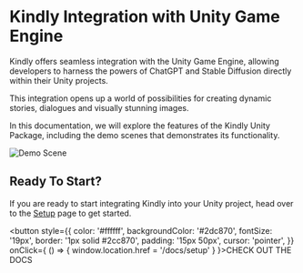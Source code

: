 # Kindly Integration with Unity Game Engine

Kindly offers seamless integration with the Unity Game Engine, allowing developers to harness the powers of ChatGPT and Stable Diffusion directly within their Unity projects.

This integration opens up a world of possibilities for creating dynamic stories, dialogues and visually stunning images.

In this documentation, we will explore the features of the Kindly Unity Package, including the demo scenes that demonstrates its functionality.

![Demo Scene](/img/demo_screen.png)

## Ready To Start?

If you are ready to start integrating Kindly into your Unity project, head over to the [Setup](/docs/setup) page to get started.

<button style={{
    color: '#ffffff',
    backgroundColor: '#2dc870',
    fontSize: '19px',
    border: '1px solid #2cc870',
    padding: '15px 50px',
    cursor: 'pointer',
}} onClick={
() => {
window.location.href = '/docs/setup'
}
}>CHECK OUT THE DOCS</button>

<!-- <hr />

## Setup

1. Import the Kindly Unity Package into your project.
2. Create an instance of the Kindly client using your API key for authentication.

<div style={{
    display: "flex",
    justifyContent: "center",
    alignItems: "center",
    flexDirection: "column"
    }}>
    <img src="/img/api-screen.png" alt="Initialize" />
</div>

2. Open one of the demo scenes in the Kindly package.
3. Press Play and have fun!

<hr />

## Listing Image Generation Models

Models are usually loaded automatically on startup, but you can also download them manually.
Models will have the following format:

:::info Model Class

```cs
public class Model
{
    public int id;
    public string name;
    public string description;
    public string image_url;
    public string[] triggers;
    public string[] categories;
}
```

:::

### Example

```cs
using UnityEngine;
using MADD;

// Models are automatically downloaded on startup by default, but you can disable this and download them yourself
public class DownloadModels : MonoBehaviour
{
    void OnEnable()
    {
        Kindly.Instance.OnModelsReceived += ListModels;
    }

    private void OnDisable()
    {
        if (!Kindly.Quitting)
            Kindly.Instance.OnModelsReceived -= ListModels;
    }

    public void DownloadModels()
    {
        Kindly.Instance.GetModels();
    }

    private void ListModels()
    {
        foreach (var model in Kindly.Instance._models)
        {
            Debug.Log(model.name);
        }
    }
}
```

<hr />

## Listing Image Generations for a User

Image Generations can be listed using the following method:

```cs

Kindly.Instance.DownloadImages(int page, int pageSize);

```

They will have the following format:

:::info Image Generation Class

```cs
public class Generation
{
    public int id;
    public Image image;
    public string prompt;
    public Model sd_model;
}
```

:::

### Example

```cs
using UnityEngine;
using MADD;

// Downloads 5 images for the user and adds them to the _generations list inside of the Kindly object
public class DownloadImages : MonoBehaviour
{
    public int _page = 1;

    void OnEnable()
    {
        Kindly.Instance.OnImagesReceived += ListImages;
    }

    private void OnDisable()
    {
        if (!Kindly.Quitting)
            Kindly.Instance.OnImagesReceived -= ListImages;
    }

    public void DownloadMoreImages()
    {
        Kindly.Instance.DownloadImages(_page, 5);
        _page++;
    }

    private void ListImages()
    {
        foreach (var image in Kindly.Instance._generations)
        {
            Debug.Log(image.id + " - " + Kindly.Instance.ApiUrl + image.image.url);
        }
    }
}
```

<hr />

## Generating a New Image

Images can be generated using the following method:

```cs

Kindly.Instance.GenerateImage(string prompt, string negativePrompt, int selectedModelID);

```

And must follow the following format when requesting a new image:

:::info Image Generation Request Class

```cs
 public class GenerationRequest
{
    public string prompt;
    public string negative_prompt;
    public int model;
    public string apiKey;
}
```

:::

The resulting image will have the following format:

:::info Image Generation Class

```cs
public class Generation
{
    public int id;
    public Image image;
    public string prompt;
    public Model sd_model;
}
```

:::

### Example

```cs
using UnityEngine;
using MADD;

public class ImageGenerator : MonoBehaviour
{
    public InputField _if;
    public Button _generateBtn;
    public Model _selectedModel;

    private void OnEnable()
    {
        Kindly.Instance.OnImagesReceived += EnableBtn;
    }

    private void OnDisable()
    {
        if (!Kindly.Quitting)
            Kindly.Instance.OnImagesReceived -= EnableBtn;
    }

    public void GenerateStableDiffusion()
    {
        if (_selectedModel == null)
        {
            Debug.LogWarning("You gotta select a model first!");
            return;
        }
        string prompt = _if.text;
        Kindly.Instance.GenerateImage(prompt, "", _selectedModel.id);
        _generateBtn.interactable = false;
    }

    private void EnableBtn()
    {
        _generateBtn.interactable = true;
    }

    private void Start()
    {
        if (_selectedModel == null)
            _generateBtn.interactable = false;
    }

    public void SetModel(Model model)
    {
        _selectedModel = model;
    }
}
```

<hr />

## Generating Text

Text can be generated using the following method:

```cs

Kindly.Instance.GenerateText(string prompt);

```

And must follow the following format when requesting a text response:

:::info Text Generation Request Class

```cs
 public class TextGenerationRequest
{
    public string prompt;
    public string apiKey;
}
```

:::

The resulting text will have the following format:

:::info Text Generation Class

```cs
public class TextGenerationResponse
{
    public string status; // can be OK or KO
    public string text;
}
```

:::

### Example

```cs
using UnityEngine;
using MADD;

public class ImageGenerator : MonoBehaviour
{
    public InputField _if;
    public Button _generateBtn;
    public Model _selectedModel;

    private void OnEnable()
    {
        Kindly.Instance.OnTextReceived += PrintText;
    }

    private void OnDisable()
    {
        if (!Kindly.Quitting)
            Kindly.Instance.OnTextReceived -= PrintText;
    }

    public void PrintText()
    {
        Debug.Log(Kindly.Instance._generatedText);
    }

    private void Start()
    {
        Kindly.Instance.GenerateText("Hello world! how are you today?");
    }
}
```

<hr />

## Usage and Rate Limit

Kindly offers a free tier that allows users to generate up to 100 images and 1000 text responses per month.

For more extensive usage, you can choose the paid option, which provides 100 additional image generations and 1000 text generations for every £1.

So, to be clear:

- Free Tier: **100 Images** and **1000 Text** generations per month
- Paid Tier: Additional **100 Images** and **1000 Text** generations for every £1 spent

<hr />

:::success Need More?

contact us at [Madd Studio](mailto:info@madd.studio) to discuss your requirements.

:::

<hr />

## That's All Folks!

The Kindly Unity Package brings the powers of ChatGPT and Stable Diffusion image generation to your Unity games.

With the included demo scene, you can easily explore and test all the functionalities, including downloading and listing image generation models, managing user-specific image generations, and generating new images and text on-the-fly.

Now that you've seen it all, go out and try to integrating in your own projects!

Happy creating! 🎮🖼️ -->
